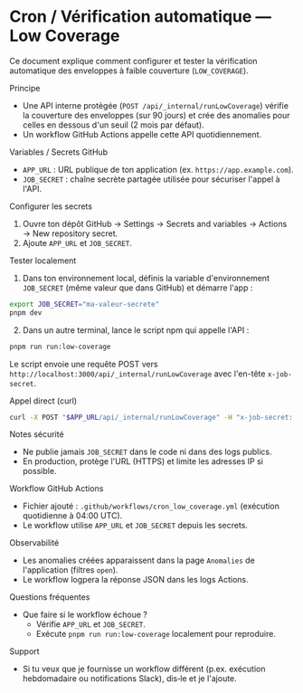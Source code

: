 # Cron / Vérification automatique — Low Coverage

Ce document explique comment configurer et tester la vérification automatique des enveloppes à faible couverture (`LOW_COVERAGE`).

Principe
- Une API interne protègée (`POST /api/_internal/runLowCoverage`) vérifie la couverture des enveloppes (sur 90 jours) et crée des anomalies pour celles en dessous d'un seuil (2 mois par défaut).
- Un workflow GitHub Actions appelle cette API quotidiennement.

Variables / Secrets GitHub
- `APP_URL` : URL publique de ton application (ex. `https://app.example.com`).
- `JOB_SECRET` : chaîne secrète partagée utilisée pour sécuriser l'appel à l'API.

Configurer les secrets
1. Ouvre ton dépôt GitHub → Settings → Secrets and variables → Actions → New repository secret.
2. Ajoute `APP_URL` et `JOB_SECRET`.

Tester localement
1. Dans ton environnement local, définis la variable d'environnement `JOB_SECRET` (même valeur que dans GitHub) et démarre l'app :

```bash
export JOB_SECRET="ma-valeur-secrete"
pnpm dev
```

2. Dans un autre terminal, lance le script npm qui appelle l'API :

```bash
pnpm run run:low-coverage
```

Le script envoie une requête POST vers `http://localhost:3000/api/_internal/runLowCoverage` avec l'en-tête `x-job-secret`.

Appel direct (curl)
```bash
curl -X POST "$APP_URL/api/_internal/runLowCoverage" -H "x-job-secret: $JOB_SECRET"
```

Notes sécurité
- Ne publie jamais `JOB_SECRET` dans le code ni dans des logs publics.
- En production, protège l'URL (HTTPS) et limite les adresses IP si possible.

Workflow GitHub Actions
- Fichier ajouté : `.github/workflows/cron_low_coverage.yml` (exécution quotidienne à 04:00 UTC).
- Le workflow utilise `APP_URL` et `JOB_SECRET` depuis les secrets.

Observabilité
- Les anomalies créées apparaissent dans la page `Anomalies` de l'application (filtres `open`).
- Le workflow logpera la réponse JSON dans les logs Actions.

Questions fréquentes
- Que faire si le workflow échoue ?
  - Vérifie `APP_URL` et `JOB_SECRET`.
  - Exécute `pnpm run run:low-coverage` localement pour reproduire.

Support
- Si tu veux que je fournisse un workflow différent (p.ex. exécution hebdomadaire ou notifications Slack), dis‑le et je l'ajoute.




